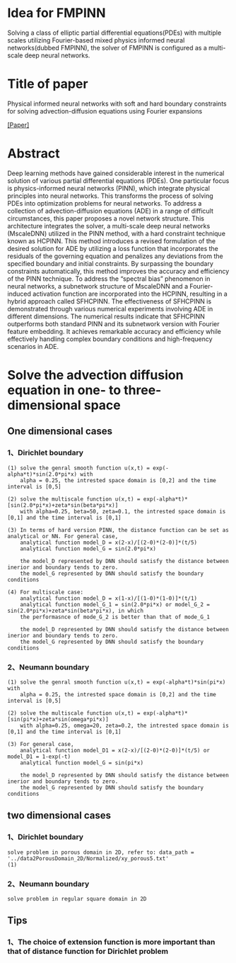 # Idea for FMPINN
Solving a class of elliptic partial differential equations(PDEs) with multiple scales utilizing Fourier-based mixed physics informed neural networks(dubbed FMPINN), the solver of FMPINN is configured as a multi-scale deep neural networks.

# Title of paper
Physical informed neural networks with soft and hard boundary constraints for solving advection-diffusion equations using Fourier expansions

[[Paper]](https://pdf.sciencedirectassets.com/271503/1-s2.0-S0898122124X00048/1-s2.0-S0898122124000348/main.pdf?X-Amz-Security-Token=IQoJb3JpZ2luX2VjEMP%2F%2F%2F%2F%2F%2F%2F%2F%2F%2FwEaCXVzLWVhc3QtMSJHMEUCIBAsWAIcTZyP7zZDYn2NlImbiBMnb%2BstbRPZ7Ka%2BuRUQAiEAuRUVZXtNOewDD4bqmSwbf%2BRFs6dv9ox2RsE0Nuv2hJIqvAUI7P%2F%2F%2F%2F%2F%2F%2F%2F%2F%2FARAFGgwwNTkwMDM1NDY4NjUiDC7wnMP%2FI4I5bbcayyqQBcXZ5h%2BthpDdYTFc4Rz7QMnf2lDXHW6UTEnd26EIKklHYXkOhyfTZIBKI2rW9Hxeswy8BCi%2BRIa2oTSGa%2BCYXuBpt4k4V5ebT020zkjQ0lFpJIzcUUpz3PPOJaqB6p3sgf4I3ssEa0dyTRgD0HJWUqYQvKhJ%2FinIYLbKME2ZE6W4E%2B9H8JmCpInQBVtJ%2BA%2BCmxVZtHQOq53%2BnT7%2FCdk9jApRGMNGtOzNTLc2nv37pxITTX9kCyVKERBgK%2FbSRSFrd50uywIIExmvjlnkIlzIEMq%2Biy%2FVQ%2Bm3msoCkBslQmVDQ35fXiBO7%2Fp3AAdd9WN%2BiO%2FSI%2FAFPxgW%2F2MrMLHMV0KpjMWwqg5M%2BrY%2BvZGMrPbd0B52bi9%2FLn%2Bzaf5Gj1Vty%2Bjd7QaUzlUW27gB6Ymuji580c%2FBm%2BAeaEbTm1JuQ1jcuH7SIscef4ctPWRc%2Bf6lJRlnbVbXRxiw72tk8MJvkM31zFFDTxmV1TInvFY2ueK%2FiqdoUtsXrlTHp%2Fya%2Be9CcQKH89HdRuXIsGKl8aT9SHcILctNNJLMy%2B%2B1yuz5pCA5SIFvvqF3YJ87qr81Ka%2F6eefx2xtBByLc47RaOcinWUAJuW%2FfFDrAOLjTBbng%2BkhiF0lQd%2FwYp2S4WxyEU3%2FAw%2FsH97N1bXZ17i8t%2Fy47R5333hh1DZE6ZfNf3OU0q0ghRisI0se4MQCK8ItULSfbsM8nK8bWj8F91v%2Boq%2BgZ4i%2BOvhVtz5MOCtXYZTgpEvcdiQEgtIp0RjOWe4NH01J98gyv5mK4MkYO5w9uGzOtoy1Y1hGzyH3%2BIZwuy%2FzylCXG5j6L%2FpWBNIkFakp09oghCKLXXUSlKhY3nrzXzCRVWvAubzC7b8OR7P7CRGq2dDe7MKaTz7AGOrEBCwMCVK5cj%2FQGrhPi1TezD0aje8X5jnJFO%2FfluZO8uaW22Cw%2B1hcHu6%2FGIvzH%2Bg6rwuAZv0Hu5IhfxI5rwNPIQgIM6giK5uO%2B5m3DXJ0ZrU8xDGiofbr%2B%2FouINNRxwP7pD1sAnfAwniVc6SqhVHru3Kujba4LDZdwiLiKtE3Rf4iCf5UHgkJ%2FN%2Fvw6wkZn5ah4cuHV18GFg5lLBfM5grgR63oJyg4ix9QihrfPYhSRjrS&X-Amz-Algorithm=AWS4-HMAC-SHA256&X-Amz-Date=20240408T120736Z&X-Amz-SignedHeaders=host&X-Amz-Expires=300&X-Amz-Credential=ASIAQ3PHCVTY5QIZYVAX%2F20240408%2Fus-east-1%2Fs3%2Faws4_request&X-Amz-Signature=2f8089f10231535d93f4e3a212c1152e0f16053a2616252c78d6c80ebfe0a42f&hash=75e8c5f2b96231747f47a066579e8bea78edc6f2df3620e71dd6eb913bce11df&host=68042c943591013ac2b2430a89b270f6af2c76d8dfd086a07176afe7c76c2c61&pii=S0898122124000348&tid=spdf-cb3afe24-1795-442b-98c7-fd65b568bf11&sid=304b269c136bd74f2c8a7a1-30f930048898gxrqa&type=client&tsoh=d3d3LnNjaWVuY2VkaXJlY3QuY29t&ua=06095c56555c545d5250&rr=871223534bb36423&cc=cn)

# Abstract
Deep learning methods have gained considerable interest in the numerical solution of various partial differential equations (PDEs). One particular focus is physics-informed neural networks (PINN), which integrate physical principles into neural networks. This transforms the process of solving PDEs into optimization problems for neural networks. To address a collection of advection-diffusion equations (ADE) in a range of difficult circumstances, this paper proposes a novel network structure. This architecture integrates the solver, a multi-scale deep neural networks (MscaleDNN) utilized in the PINN method, with a hard constraint technique known as HCPINN. This method introduces a revised formulation of the desired solution for ADE by utilizing a loss function that incorporates the residuals of the governing equation and penalizes any deviations from the specified boundary and initial constraints. By surpassing the boundary constraints automatically, this method improves the accuracy and efficiency of the PINN technique. To address the “spectral bias” phenomenon in neural networks, a subnetwork structure of MscaleDNN and a Fourier-induced activation function are incorporated into the HCPINN, resulting in a hybrid approach called SFHCPINN. The effectiveness of SFHCPINN is demonstrated through various numerical experiments involving ADE in different dimensions. The numerical results indicate that SFHCPINN outperforms both standard PINN and its subnetwork version with Fourier feature embedding. It achieves remarkable accuracy and efficiency while effectively handling complex boundary conditions and high-frequency scenarios in ADE.

# Solve the advection diffusion equation in one- to three-dimensional space

## One dimensional cases 
### 1、Dirichlet boundary
    (1) solve the genral smooth function u(x,t) = exp(-alpha*t)*sin(2.0*pi*x) with 
        alpha = 0.25, the intrested space domain is [0,2] and the time interval is [0,5]

    (2) solve the multiscale function u(x,t) = exp(-alpha*t)*[sin(2.0*pi*x)+zeta*sin(beta*pi*x)]
        with alpha=0.25, beta=50, zeta=0.1, the intrested space domain is [0,1] and the time interval is [0,1]

    (3) In terms of hard version PINN, the distance function can be set as analytical or NN. For general case, 
        analytical function model_D = x(2-x)/[(2-0)*(2-0)]*(t/5)
        analytical function model_G = sin(2.0*pi*x)

        the model_D represented by DNN should satisfy the distance between inerior and boundary tends to zero.
        the model_G represented by DNN should satisfy the boundary conditions

    (4) For multiscale case:
        analytical function model_D = x(1-x)/[(1-0)*(1-0)]*(t/1)
        analytical function model_G_1 = sin(2.0*pi*x) or model_G_2 = sin(2.0*pi*x)+zeta*sin(beta*pi*x), in which 
        the performasnce of mode_G_2 is better than that of mode_G_1

        the model_D represented by DNN should satisfy the distance between inerior and boundary tends to zero.
        the model_G represented by DNN should satisfy the boundary conditions


### 2、Neumann boundary
    (1) solve the genral smooth function u(x,t) = exp(-alpha*t)*sin(pi*x) with 
        alpha = 0.25, the intrested space domain is [0,2] and the time interval is [0,5]

    (2) solve the multiscale function u(x,t) = exp(-alpha*t)*[sin(pi*x)+zeta*sin(omega*pi*x)]
        with alpha=0.25, omega=20, zeta=0.2, the intrested space domain is [0,1] and the time interval is [0,1]

    (3) For general case, 
        analytical function model_D1 = x(2-x)/[(2-0)*(2-0)]*(t/5) or model_D1 = 1-exp(-t)
        analytical function model_G = sin(pi*x)

        the model_D represented by DNN should satisfy the distance between inerior and boundary tends to zero.
        the model_G represented by DNN should satisfy the boundary conditions

## two dimensional cases 
### 1、Dirichlet boundary
    solve problem in porous domain in 2D, refer to: data_path = '../data2PorousDomain_2D/Normalized/xy_porous5.txt'
    (1)


### 2、Neumann boundary
    solve problem in regular square domain in 2D 

## Tips
### 1、The choice of extension function is more important than that of distance function for Dirichlet problem
